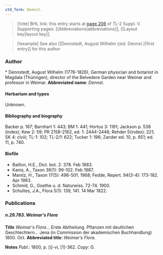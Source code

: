 ```yaml
---
std_form: Dennst.
---
```


> [!cite] BHL link: this entry starts at [page 206](https://www.biodiversitylibrary.org/page/33259252) of TL-2 Suppl. V.
> Supporting pages: [[Abbreviations|abbreviations]], [[Layout key|layout key]].

> [!example] See also [[Dennstedt, August Wilhelm {std. Dennst.}|first entry]] for this author

### Author

\* Dennstedt, August Wilhelm (1776-1826), German physician and botanist in Magdala (Thüringen), director of the Belvedere Garden near Weimar and professor in Weimar. 
**Abbreviated name**: *Dennst.*

#### Herbarium and types

Unknown.

#### Bibliography and biography

Backer p. 167; Barnhart 1: 443; BM 1: 441; Hortus 3: 1191; Jackson p. 538 (index); Kew 2: 59; PR 2158-2162, ed. 1: 2444-2448; Rehder 5(index): 221; SK 4: clviii; TL-1: 102; TL-2/1: 622; Tucker 1: 196; Zander ed. 10, p. 651; ed. 11, p. 740.

#### Biofile

- Baillon, H.E., Dict. bot. 2: 378. Feb 1883.
- Kanis, A., Taxon 36(1): 99-102. Feb 1987.
- Manitz, H., Taxon 17(5): 496-501. 1968; Fedde, Repert. 94(3-4): 173-182. Apr 1983.
- Schmid, G., Goethe u. d. Naturwiss. 72-74. 1900.
- Schultes, J.A., Flora 5(1): 139, 141. 14 Mar 1822.

### Publications

##### n.29.783. Weimar's Flora

**Title**
*Weimar's Flora*... Erste Abtheilung. Pflanzen mit deutlichen Geschlechtern... Jena (in Commission der akademischen Buchhandlung) 1800. Oct.
**Abbreviated title**: *Weimar's Flora*.

**Notes**
*Publ*.: 1800, p. \[i\]-vi, \[1\]-362. *Copy*: G.

